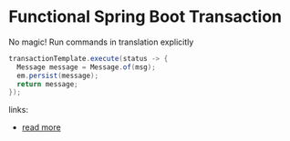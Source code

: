 # Functional Spring Boot Transaction
No magic! Run commands in translation explicitly

```java
transactionTemplate.execute(status -> {
  Message message = Message.of(msg);
  em.persist(message);
  return message;
});
```

links:

- [read more](https://docs.spring.io/spring/docs/current/spring-framework-reference/data-access.html#tx-prog-template-settings)
